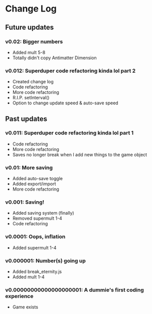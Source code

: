 # Change Log
## Future updates
### v0.02: Bigger numbers
* Added mult 5-8
* Totally didn't copy Antimatter Dimension
### v0.012: Superduper code refactoring kinda lol part 2
* Created change log
* Code refactoring
* More code refactoring
* R.I.P. setInterval()
* Option to change update speed & auto-save speed
## Past updates
### v0.011: Superduper code refactoring kinda lol part 1
* Code refactoring
* More code refactoring
* Saves no longer break when I add new things to the game object
### v0.01: More saving
* Added auto-save toggle
* Added export/import
* More code refactoring
### v0.001: Saving!
* Added saving system (finally)
* Removed supermult 1-4
* Code refactoring
### v0.0001: Oops, inflation
* Added supermult 1-4
### v0.000001: Number(s) going up
* Added break_eternity.js
* Added mult 1-4
### v0.00000000000000000001: A dummie's first coding experience
* Game exists
